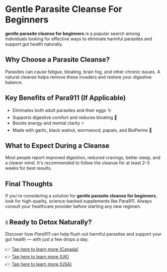 # Gentle Parasite Cleanse For Beginners
**gentle parasite cleanse for beginners** is a popular search among individuals looking for effective ways to eliminate harmful parasites and support gut health naturally.

## Why Choose a Parasite Cleanse?
Parasites can cause fatigue, bloating, brain fog, and other chronic issues. A natural cleanse helps remove these invaders and restore your digestive balance.

## Key Benefits of Para911 (If Applicable)
- Eliminates both adult parasites and their eggs 🪱
- Supports digestive comfort and reduces bloating 💨
- Boosts energy and mental clarity ⚡
- Made with garlic, black walnut, wormwood, papain, and BioPerine 🌿

## What to Expect During a Cleanse
Most people report improved digestion, reduced cravings, better sleep, and a clearer mind. It's recommended to follow the cleanse for at least 2–3 weeks for best results.

## Final Thoughts
If you're considering a solution for **gentle parasite cleanse for beginners**, look for high-quality, science-backed supplements like Para911. Always consult your healthcare provider before starting any new regimen.

## 💧 Ready to Detox Naturally?

Discover how *Para911* can help flush out harmful parasites and support your gut health — with just a few drops a day.

👉 [Tap here to learn more (Canada)](https://para911-drops.ca/)  
👉 [Tap here to learn more (UK)](https://para911.uk/)  
👉 [Tap here to learn more (USA)](https://usa-para911.com/)
